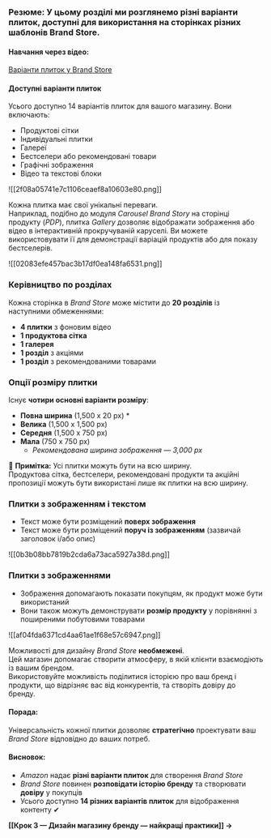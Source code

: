 ### **Резюме**: У цьому розділі ми розглянемо різні варіанти плиток, доступні для використання на сторінках різних шаблонів Brand Store.

#### **Навчання через відео:**
[Варіанти плиток у Brand Store](https://www.youtube.com/watch?v=X8SWLEV9B64)

#### **Доступні варіанти плиток**
Усього доступно 14 варіантів плиток для вашого магазину. Вони включають:

- Продуктові сітки
- Індивідуальні плитки
- Галереї
- Бестселери або рекомендовані товари
- Графічні зображення
- Відео та текстові блоки

![[2f08a05741e7c1106ceaef8a10603e80.png]]

Кожна плитка має свої унікальні переваги.  
Наприклад, подібно до модуля _Carousel Brand Story_ на сторінці продукту (_PDP_), плитка _Gallery_ дозволяє відображати зображення або відео в інтерактивній прокручуваній каруселі. Ви можете використовувати її для демонстрації варіацій продуктів або для показу бестселерів.

![[02083efe457bac3b17df0ea148fa6531.png]]

### **Керівництво по розділах**
Кожна сторінка в _Brand Store_ може містити до **20 розділів** із наступними обмеженнями:

- **4 плитки** з фоновим відео
- **1 продуктова сітка**
- **1 галерея**
- **1 розділ** з акціями
- **1 розділ** з рекомендованими товарами

### **Опції розміру плитки**
Існує **чотири основні варіанти розміру**:

- **Повна ширина** (1,500 x 20 px) *
- **Велика** (1,500 x 1,500 px)
- **Середня** (1,500 x 750 px)
- **Мала** (750 x 750 px)  
    * _Рекомендована ширина зображення — 3,000 px_

📌 **Примітка:** Усі плитки можуть бути на всю ширину.  
Продуктова сітка, бестселери, рекомендовані продукти та акційні пропозиції можуть бути використані лише як плитки на всю ширину.

### **Плитки з зображенням і текстом**
- Текст може бути розміщений **поверх зображення**
- Текст може бути розміщений **поруч із зображенням** (зазвичай заголовок і/або опис)

![[0b3b08bb7819b2cda6a73aca5927a38d.png]]

### **Плитки з зображеннями**
- Зображення допомагають показати покупцям, як продукт може бути використаний
- Вони також можуть демонструвати **розмір продукту** у порівнянні з поширеними побутовими товарами

![[af04fda6371cd4aa61ae1f68e57c6947.png]]

Можливості для дизайну _Brand Store_ **необмежені**.  
Цей магазин допомагає створити атмосферу, в якій клієнти взаємодіють із вашим брендом.  
Використовуйте можливість поділитися історією про ваш бренд і продукти, що відрізняє вас від конкурентів, та створіть довіру до бренду.

#### **Порада:**
Універсальність кожної плитки дозволяє **стратегічно** проектувати ваш _Brand Store_ відповідно до ваших потреб.

#### **Висновок:**
- _Amazon_ надає **різні варіанти плиток** для створення _Brand Store_
- _Brand Store_ повинен **розповідати історію бренду** та створювати **довіру** у покупців
- Усього доступно **14 різних варіантів плиток** для відображення контенту ✔

**[[Крок 3 — Дизайн магазину бренду — найкращі практики]] →**